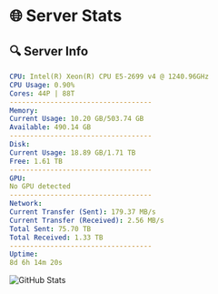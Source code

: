 # 🌐 Server Stats
## 🔍 Server Info
```yaml
CPU: Intel(R) Xeon(R) CPU E5-2699 v4 @ 1240.96GHz
CPU Usage: 0.90%
Cores: 44P | 88T
-----------------------------------
Memory:
Current Usage: 10.20 GB/503.74 GB
Available: 490.14 GB
-----------------------------------
Disk:
Current Usage: 18.89 GB/1.71 TB
Free: 1.61 TB
-----------------------------------
GPU:
No GPU detected
-----------------------------------
Network:
Current Transfer (Sent): 179.37 MB/s
Current Transfer (Received): 2.56 MB/s
Total Sent: 75.70 TB
Total Received: 1.33 TB
-----------------------------------
Uptime:
8d 6h 14m 20s
```
![GitHub Stats](https://img.shields.io/badge/Updated-2025-02-16_04:57:38-blue)